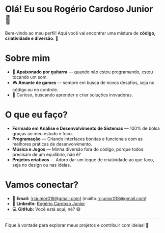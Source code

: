 # Olá! Eu sou Rogério Cardoso Junior 👋

Bem-vindo ao meu perfil! Aqui você vai encontrar uma mistura de **código, criatividade e diversão**. 🚀

# Sobre mim

- 🎸 **Apaixonado por guitarra** — quando não estou programando, estou tocando um som.
- 🎮 **Amante de games** — sempre em busca de novos desafios, seja no código ou no controle.
- 🚀 Curioso, buscando aprender e criar soluções inovadoras.

# O que eu faço?
- **Formado em Análise e Desenvolvimento de Sistemas** — 100% de bolsa graças ao meu estudo e foco.
- **Programação** — Criando interfaces bonitas e funcionais com as melhores práticas de desenvolvimento.
- **Música e Jogos** — Minha diversão fora do código, porque todos precisam de um equilíbrio, não é?
- **Projetos criativos** — Adoro dar um toque de criatividade ao que faço, seja no design ou nas ideias.

# Vamos conectar?

- 📧 **Email:** [rcjunior018@gmail.com] (mailto:rcjunior018@gmail.com)
- 🔗 **LinkedIn:** [Rogério Cardoso Junior](https://www.linkedin.com/in/rogerio-cardoso-junior)
- 💻 **GitHub:** Você está aqui, né? 😄

---

Fique à vontade para explorar meus projetos e contribuir com ideias! 🚀
